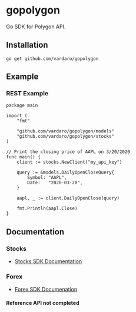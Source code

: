 # gopolygon
Go SDK for Polygon API.

## Installation
```go get github.com/vardaro/gopolygon```

## Example

### REST Example

```golang
package main

import (
	"fmt"

	"github.com/vardaro/gopolygon/models"
	"github.com/vardaro/gopolygon/stocks"
)

// Print the closing price of AAPL on 3/20/2020
func main() {
	client := stocks.NewClient("my_api_key")

	query := &models.DailyOpenCloseQuery{
		Symbol: "AAPL",
		Date:   "2020-03-20",
	}

	aapl, _ := client.DailyOpenClose(query)

	fmt.Println(aapl.Close)
}
```

## Documentation

### Stocks

- [Stocks SDK Documentation](./stocks/)

### Forex

- [Forex SDK Documenation](./forex/)

#### Reference API not completed